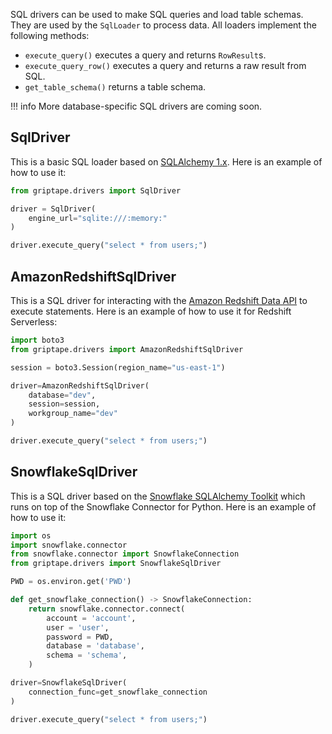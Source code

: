 SQL drivers can be used to make SQL queries and load table schemas. They are used by the `SqlLoader` to process data. All loaders implement the following methods:

* `execute_query()` executes a query and returns `RowResult`s.
* `execute_query_row()` executes a query and returns a raw result from SQL.
* `get_table_schema()` returns a table schema.

!!! info
    More database-specific SQL drivers are coming soon.

## SqlDriver

This is a basic SQL loader based on [SQLAlchemy 1.x](https://docs.sqlalchemy.org/en/14/). Here is an example of how to use it:

```python
from griptape.drivers import SqlDriver

driver = SqlDriver(
    engine_url="sqlite:///:memory:"
)

driver.execute_query("select * from users;")
```

## AmazonRedshiftSqlDriver

This is a SQL driver for interacting with the [Amazon Redshift Data API](https://docs.aws.amazon.com/redshift-data/latest/APIReference/Welcome.html) 
to execute statements. Here is an example of how to use it for Redshift Serverless:

```python
import boto3
from griptape.drivers import AmazonRedshiftSqlDriver

session = boto3.Session(region_name="us-east-1")

driver=AmazonRedshiftSqlDriver(
    database="dev",
    session=session,
    workgroup_name="dev"
)

driver.execute_query("select * from users;")
```

## SnowflakeSqlDriver

This is a SQL driver based on the [Snowflake SQLAlchemy Toolkit](https://docs.snowflake.com/en/developer-guide/python-connector/sqlalchemy) which runs on top of the Snowflake Connector for Python. Here is an example of how to use it:

```python
import os
import snowflake.connector
from snowflake.connector import SnowflakeConnection
from griptape.drivers import SnowflakeSqlDriver

PWD = os.environ.get('PWD')

def get_snowflake_connection() -> SnowflakeConnection:
    return snowflake.connector.connect(
        account = 'account',
        user = 'user',
        password = PWD,
        database = 'database',
        schema = 'schema',
    )

driver=SnowflakeSqlDriver(
    connection_func=get_snowflake_connection
)

driver.execute_query("select * from users;")
```